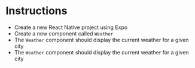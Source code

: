 # Instructions

- Create a new React Native project using Expo
- Create a new component called `Weather`
- The `Weather` component should display the current weather for a given city
- The `Weather` component should display the current weather for a given city
